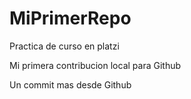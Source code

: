 # MiPrimerRepo

Practica de curso en platzi

Mi primera contribucion local para Github

Un commit mas desde Github
